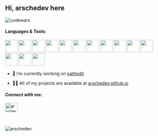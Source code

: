 ## Hi, arschedev here

![codewars](https://www.codewars.com/users/arscheved/badges/small)

<h4 align="left">Languages & Tools:</h3>
<p align="left">
  <img src="https://cdn.jsdelivr.net/gh/devicons/devicon/icons/nodejs/nodejs-original.svg" width="40" />
  <img src="https://cdn.jsdelivr.net/gh/devicons/devicon/icons/react/react-original.svg" width="40" />
  <img src="https://cdn.jsdelivr.net/gh/devicons/devicon/icons/javascript/javascript-original.svg" width="40" />
  <img src="https://cdn.jsdelivr.net/gh/devicons/devicon/icons/typescript/typescript-original.svg" width="40" />
  <img src="https://cdn.jsdelivr.net/gh/devicons/devicon/icons/html5/html5-plain.svg" width="40" />
  <img src="https://cdn.jsdelivr.net/gh/devicons/devicon/icons/css3/css3-plain.svg" width="40" />
  <img src="https://cdn.jsdelivr.net/gh/devicons/devicon/icons/figma/figma-original.svg" width="40" />
  <img src="https://cdn.worldvectorlogo.com/logos/pug.svg" width="40" />
  <img src="https://cdn.jsdelivr.net/gh/devicons/devicon/icons/sass/sass-original.svg" width="40" />
  <img src="https://cdn.jsdelivr.net/gh/devicons/devicon/icons/java/java-original-wordmark.svg" width="40" />
  <img src="https://cdn.jsdelivr.net/gh/devicons/devicon/icons/perl/perl-original.svg" width="40" />
  <img src="https://cdn.jsdelivr.net/gh/devicons/devicon/icons/ruby/ruby-plain.svg" width="40" />
  <img src="https://cdn.jsdelivr.net/gh/devicons/devicon/icons/cplusplus/cplusplus-plain.svg" width="40" />
  <img src="https://cdn.jsdelivr.net/gh/devicons/devicon/icons/linux/linux-original.svg" width="40" />
</p>

- 🔭 I’m currently working on [pathedit](https://github.com/arschedev/pathedit)
<!-- - 🌱 I’m currently learning **Ruby, C++ & Dart** -->
- 👨‍💻 All of my projects are available at [arschedev.github.io](https://arschedev.github.io)

<h4 align="left">Connect with me:</h4>
<p align="left">
  <a href="https://twitter.com/arschedev" target="blank">
    <img align="center" src="https://raw.githubusercontent.com/rahuldkjain/github-profile-readme-generator/master/src/images/icons/Social/twitter.svg" alt="arschedev" height="30" width="40" />
  </a>
</p>

<br>

<p align="left">
  <img src="https://komarev.com/ghpvc/?username=arschedev&label=Profile%20views&color=0e75b6&style=flat" alt="arschedev" />
</p>
